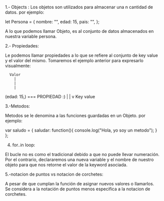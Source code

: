 1.- Objects : 
Los objetos son utilizados para almacenar una n cantidad de datos.
por ejemplo:

let Persona = {
    nombre: "",
    edad: 15,
    pais: "",
};

A lo que podemos llamar Objeto, es al conjunto de datos almacenados en nuestra variable persona.

2.- Propiedades:

Le podemos llamar propiedades a lo que se refiere al conjunto de key value y el valor del mismo. Tomaremos el ejemplo anterior para expresarlo visualmente:

      Valor
        |   
        |
        |
(edad: 15,)  === PROPIEDAD :) 
    |
    |
    v
Key value

3.-Metodos:

Metodos se le denomina a las funciones guardadas en un Objeto. por ejemplo:

var saludo = {
    saludar: function(){
        console.log("Hola, yo soy un metodo");
    }
};

4. for..in loop: 

El bucle no es como el tradicional debido a que no puede llevar numeración. Por el contrario, declararemos una nueva variable y el nombre de nuestro objeto para que nos retorne el valor de la keyword asociada. 

5.-notacion de puntos vs notacion de corchetes:

A pesar de que cumplan la función de asignar nuevos valores o llamarlos. Se considera a la notación de puntos menos especifica a la notacion de corchetes.
